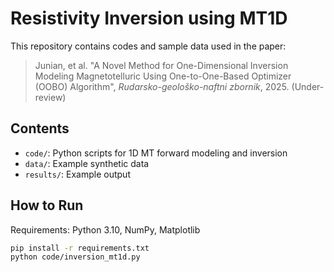 # Resistivity Inversion using MT1D

This repository contains codes and sample data used in the paper:

> Junian, et al. "A Novel Method for One-Dimensional Inversion Modeling Magnetotelluric Using One-to-One-Based Optimizer (OOBO) Algorithm", *Rudarsko-geološko-naftni zbornik*, 2025. (Under-review)

## Contents
- `code/`: Python scripts for 1D MT forward modeling and inversion
- `data/`: Example synthetic data
- `results/`: Example output

## How to Run
Requirements: Python 3.10, NumPy, Matplotlib

```bash
pip install -r requirements.txt
python code/inversion_mt1d.py
